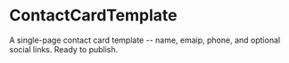 # ContactCardTemplate
A single-page contact card template -- name, emaip, phone, and optional social links. Ready to publish.
